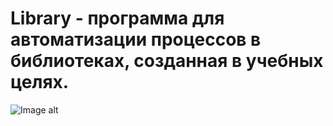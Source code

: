 # Library - программа для автоматизации процессов в библиотеках, созданная в учебных целях.
![Image alt](https://github.com/{Quersuma}/{Librarys}/raw/{master}/Librarys/project/7.png)
